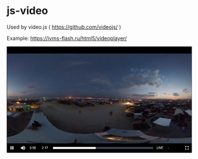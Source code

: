 # js-video
Used by video.js ( https://github.com/videojs/ )

Example:
	https://ivms-flash.ru/html5/videoplayer/

![preview](https://github.com/ivmsflash/js-video/blob/master/preview.png)
